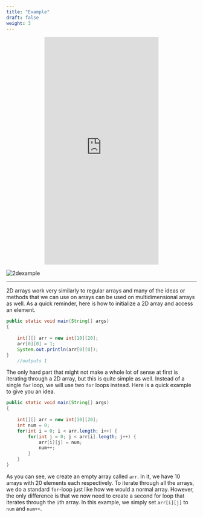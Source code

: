 ```yaml
---
title: "Example"
draft: false
weight: 3
---
```


<p style="text-align: center;"><iframe width="60%" height="600px" src="https://youtube.com/embed/gubVurj607A" frameborder="0" allow="accelerometer; autoplay; clipboard-write; encrypted-media; gyroscope; picture-in-picture" allowfullscreen></iframe></p>

![2dexample](../../img/2dexample.png)
<link rel="stylesheet" href="../../style.css">
<hr>

2D arrays work very similarly to regular arrays and many of the ideas or methods that we can use on arrays can be used on multidimensional arrays as well. As a quick reminder, here is how to initialize a 2D array and access an element.

```java
public static void main(String[] args) 
{ 
  
    int[][] arr = new int[10][20]; 
    arr[0][0] = 1; 
    System.out.println(arr[0][0]); 
} 
    //outputs 1
```

The only hard part that might not make a whole lot of sense at first is iterating through a 2D array, but this is quite simple as well. Instead of a single `for` loop, we will use two `for` loops instead. Here is a quick example to give you an idea. 

```java
public static void main(String[] args) 
{ 
  
    int[][] arr = new int[10][20]; 
    int num = 0;
    for(int i = 0; i < arr.length; i++) {
        for(int j = 0; j < arr[i].length; j++) {
            arr[i][j] = num;
            num++;
        }
    }
} 
```

As you can see, we create an empty array called `arr`. In it, we have 10 arrays with 20 elements each respectively. To iterate through all the arrays, we do a standard `for`-loop just like how we would a normal array. However, the only difference is that we now need to create a second for loop that iterates through the `i`th array. In this example, we simply set `arr[i][j]` to `num` and `num++`.